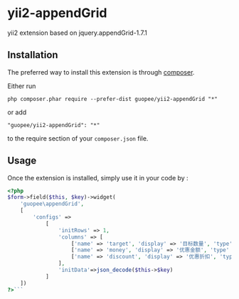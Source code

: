 yii2-appendGrid
==============
yii2 extension based on jquery.appendGrid-1.7.1

Installation
------------

The preferred way to install this extension is through [composer](http://getcomposer.org/download/).

Either run

```
php composer.phar require --prefer-dist guopee/yii2-appendGrid "*"
```

or add

```
"guopee/yii2-appendGrid": "*"
```

to the require section of your `composer.json` file.


Usage
-----
Once the extension is installed, simply use it in your code by  :

```php
<?php
$form->field($this, $key)->widget(
	'guopee\appendGrid',
	[
	    'configs' =>
	        [
	            'initRows' => 1,
	            'columns' => [
	                ['name' => 'target', 'display' => '目标数量', 'type' => 'number'],
	                ['name' => 'money', 'display' => '优惠金额', 'type' => 'number'],
	                ['name' => 'discount', 'display' => '优惠折扣', 'type' => 'number'],
	            ],
	            'initData'=>json_decode($this->$key)
	        ]
	])
?>```
